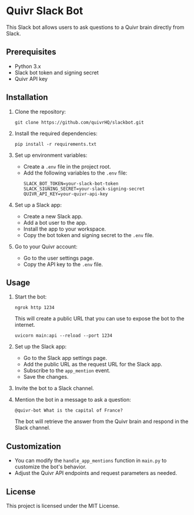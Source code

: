 # Quivr Slack Bot

This Slack bot allows users to ask questions to a Quivr brain directly from Slack.

## Prerequisites

- Python 3.x
- Slack bot token and signing secret
- Quivr API key

## Installation

1. Clone the repository:
   ```
   git clone https://github.com/quivrHQ/slackbot.git
   ```

2. Install the required dependencies:
   ```
   pip install -r requirements.txt
   ```

3. Set up environment variables:
   - Create a `.env` file in the project root.
   - Add the following variables to the `.env` file:
     ```
     SLACK_BOT_TOKEN=your-slack-bot-token
     SLACK_SIGNING_SECRET=your-slack-signing-secret
     QUIVR_API_KEY=your-quivr-api-key
     ```

4. Set up a Slack app:
   - Create a new Slack app.
   - Add a bot user to the app.
   - Install the app to your workspace.
   - Copy the bot token and signing secret to the `.env` file.

5. Go to your Quivr account:
   - Go to the user settings page.
   - Copy the API key to the `.env` file.

## Usage

1. Start the bot:
   ```
   ngrok http 1234
   ```
   This will create a public URL that you can use to expose the bot to the internet.
   ```
   uvicorn main:api --reload --port 1234
   ```
2. Set up the Slack app:
   - Go to the Slack app settings page.
   - Add the public URL as the request URL for the Slack app.
   - Subscribe to the `app_mention` event.
   - Save the changes.

2. Invite the bot to a Slack channel.

3. Mention the bot in a message to ask a question:
   ```
   @quivr-bot What is the capital of France?
   ```

   The bot will retrieve the answer from the Quivr brain and respond in the Slack channel.

## Customization

- You can modify the `handle_app_mentions` function in `main.py` to customize the bot's behavior.
- Adjust the Quivr API endpoints and request parameters as needed.

## License

This project is licensed under the MIT License.